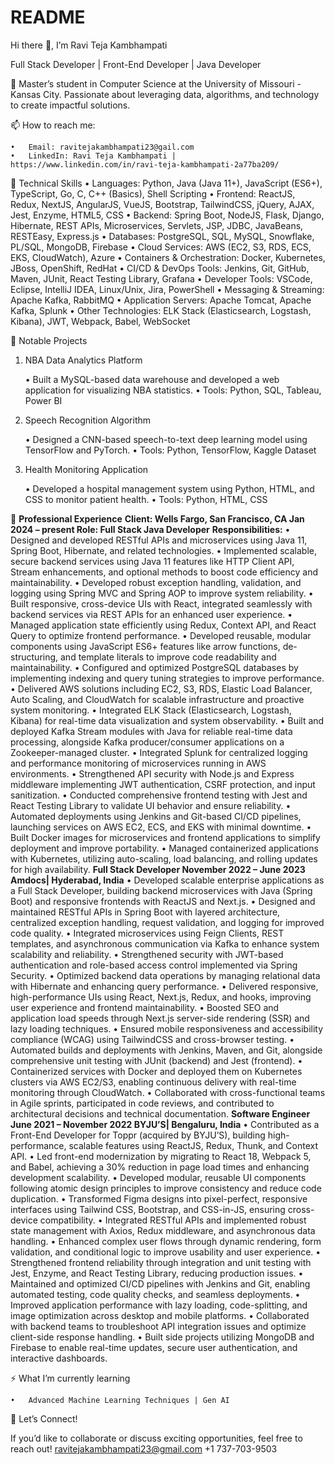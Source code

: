 # README
Hi there 👋, I’m Ravi Teja Kambhampati

Full Stack Developer | Front-End Developer | Java Developer

🌟 Master’s student in Computer Science at the University of Missouri - Kansas City. Passionate about leveraging data, algorithms, and technology to create impactful solutions.

📫 How to reach me:

	•	Email: ravitejakambhampati23@gail.com
	•	LinkedIn: Ravi Teja Kambhampati | https://www.linkedin.com/in/ravi-teja-kambhampati-2a77ba209/

🚀 Technical Skills
	•	Languages: Python, Java (Java 11+), JavaScript (ES6+), TypeScript, Go, C, C++ (Basics), Shell Scripting
	•	Frontend: ReactJS, Redux, NextJS, AngularJS, VueJS, Bootstrap, TailwindCSS, jQuery, AJAX, Jest, Enzyme, HTML5, CSS
	•	Backend: Spring Boot, NodeJS, Flask, Django, Hibernate, REST APIs, Microservices, Servlets, JSP, JDBC, JavaBeans, RESTEasy, Express.js
	•	Databases: PostgreSQL, SQL, MySQL, Snowflake, PL/SQL, MongoDB, Firebase
	•	Cloud Services: AWS (EC2, S3, RDS, ECS, EKS, CloudWatch), Azure
	•	Containers & Orchestration: Docker, Kubernetes, JBoss, OpenShift, RedHat
	•	CI/CD & DevOps Tools: Jenkins, Git, GitHub, Maven, JUnit, React Testing Library, Grafana
	•	Developer Tools: VSCode, Eclipse, IntelliJ IDEA, Linux/Unix, Jira, PowerShell
	•	Messaging & Streaming: Apache Kafka, RabbitMQ
	•	Application Servers: Apache Tomcat, Apache Kafka, Splunk
	•	Other Technologies: ELK Stack (Elasticsearch, Logstash, Kibana), JWT, Webpack, Babel, WebSocket

📂 Notable Projects

1. NBA Data Analytics Platform

	•	Built a MySQL-based data warehouse and developed a web application for visualizing NBA statistics.
	•	Tools: Python, SQL, Tableau, Power BI

2. Speech Recognition Algorithm

	•	Designed a CNN-based speech-to-text deep learning model using TensorFlow and PyTorch.
	•	Tools: Python, TensorFlow, Kaggle Dataset

3. Health Monitoring Application

	•	Developed a hospital management system using Python, HTML, and CSS to monitor patient health.
	•	Tools: Python, HTML, CSS

💼 **Professional Experience**
**Client: Wells Fargo, San Francisco, CA Jan 2024 – present
Role: Full Stack Java Developer**
**Responsibilities:**
	•	Designed and developed RESTful APIs and microservices using Java 11, Spring Boot, Hibernate, and related technologies.
	•	Implemented scalable, secure backend services using Java 11 features like HTTP Client API, Stream enhancements, and optional methods to boost code efficiency and maintainability.
	•	Developed robust exception handling, validation, and logging using Spring MVC and Spring AOP to improve system reliability.
	•	Built responsive, cross-device UIs with React, integrated seamlessly with backend services via REST APIs for an enhanced user experience.
	•	Managed application state efficiently using Redux, Context API, and React Query to optimize frontend performance.
	•	Developed reusable, modular components using JavaScript ES6+ features like arrow functions, de-structuring, and template literals to improve code readability and maintainability.
	•	Configured and optimized PostgreSQL databases by implementing indexing and query tuning strategies to improve performance.
	•	Delivered AWS solutions including EC2, S3, RDS, Elastic Load Balancer, Auto Scaling, and CloudWatch for scalable infrastructure and proactive system monitoring.
	•	Integrated ELK Stack (Elasticsearch, Logstash, Kibana) for real-time data visualization and system observability.
	•	Built and deployed Kafka Stream modules with Java for reliable real-time data processing, alongside Kafka producer/consumer applications on a Zookeeper-managed cluster.
	•	Integrated Splunk for centralized logging and performance monitoring of microservices running in AWS environments.
	•	Strengthened API security with Node.js and Express middleware implementing JWT authentication, CSRF protection, and input sanitization.
	•	Conducted comprehensive frontend testing with Jest and React Testing Library to validate UI behavior and ensure reliability.
	•	Automated deployments using Jenkins and Git-based CI/CD pipelines, launching services on AWS EC2, ECS, and EKS with minimal downtime.
	•	Built Docker images for microservices and frontend applications to simplify deployment and improve portability.
	•	Managed containerized applications with Kubernetes, utilizing auto-scaling, load balancing, and rolling updates for high availability.
**Full Stack Developer November 2022 – June 2023
Amdocs| Hyderabad, India**
	•	Developed scalable enterprise applications as a Full Stack Developer, building backend microservices with Java (Spring Boot) and responsive frontends with ReactJS and Next.js.
	•	Designed and maintained RESTful APIs in Spring Boot with layered architecture, centralized exception handling, request validation, and logging for improved code quality.
	•	Integrated microservices using Feign Clients, REST templates, and asynchronous communication via Kafka to enhance system scalability and reliability.
	•	Strengthened security with JWT-based authentication and role-based access control implemented via Spring Security.
	•	Optimized backend data operations by managing relational data with Hibernate and enhancing query performance.
	•	Delivered responsive, high-performance UIs using React, Next.js, Redux, and hooks, improving user experience and frontend maintainability.
	•	Boosted SEO and application load speeds through Next.js server-side rendering (SSR) and lazy loading techniques.
	•	Ensured mobile responsiveness and accessibility compliance (WCAG) using TailwindCSS and cross-browser testing.
	•	Automated builds and deployments with Jenkins, Maven, and Git, alongside comprehensive unit testing with JUnit (backend) and Jest (frontend).
	•	Containerized services with Docker and deployed them on Kubernetes clusters via AWS EC2/S3, enabling continuous delivery with real-time monitoring through CloudWatch.
	•	Collaborated with cross-functional teams in Agile sprints, participated in code reviews, and contributed to architectural decisions and technical documentation.
**Software Engineer June 2021 – November 2022
BYJU’S| Bengaluru, India**
	•	Contributed as a Front-End Developer for Toppr (acquired by BYJU’S), building high-performance, scalable features using ReactJS, Redux, Thunk, and Context API.
	•	Led front-end modernization by migrating to React 18, Webpack 5, and Babel, achieving a 30% reduction in page load times and enhancing development scalability.
	•	Developed modular, reusable UI components following atomic design principles to improve consistency and reduce code duplication.
	•	Transformed Figma designs into pixel-perfect, responsive interfaces using Tailwind CSS, Bootstrap, and CSS-in-JS, ensuring cross-device compatibility.
	•	Integrated RESTful APIs and implemented robust state management with Axios, Redux middleware, and asynchronous data handling.
	•	Enhanced complex user flows through dynamic rendering, form validation, and conditional logic to improve usability and user experience.
	•	Strengthened frontend reliability through integration and unit testing with Jest, Enzyme, and React Testing Library, reducing production issues.
	•	Maintained and optimized CI/CD pipelines with Jenkins and Git, enabling automated testing, code quality checks, and seamless deployments.
	•	Improved application performance with lazy loading, code-splitting, and image optimization across desktop and mobile platforms.
	•	Collaborated with backend teams to troubleshoot API integration issues and optimize client-side response handling.
	•	Built side projects utilizing MongoDB and Firebase to enable real-time updates, secure user authentication, and interactive dashboards.

 

⚡ What I’m currently learning

	•	Advanced Machine Learning Techniques | Gen AI

💬 Let’s Connect!

If you’d like to collaborate or discuss exciting opportunities, feel free to reach out!
ravitejakambhampati23@gmail.com
+1 737-703-9503
